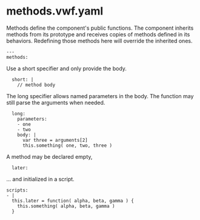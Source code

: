 methods.vwf.yaml
=====================

Methods define the component's public functions. The component inherits methods from its prototype and receives copies of methods defined in its behaviors. Redefining those methods here will override the inherited ones.

	---
	methods:

Use a short specifier and only provide the body.
  
	  short: |
		// method body
    
The long specifier allows named parameters in the body. The function may still parse the arguments when needed.
  
	  long:
		parameters:
		- one
		- two
		body: |
		  var three = arguments[2]
		  this.something( one, two, three )
      
A method may be declared empty,
  
	  later:
  
... and initialized in a script.

	scripts:
	- |
	  this.later = function( alpha, beta, gamma ) {
		this.something( alpha, beta, gamma )
	  }


